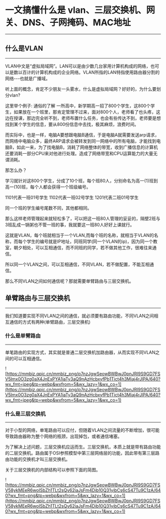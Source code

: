# 一文搞懂什么是 vlan、三层交换机、网关、DNS、子网掩码、MAC地址
***
## 什么是VLAN
***
VLAN中文是“虚拟局域网”。LAN可以是由少数几台家用计算机构成的网络，也可以是数以百计的计算机构成的企业网络。VLAN所指的LAN特指使用路由器分割的网络---也就是广播域。

听上面的概念，肯定不少朋友一头雾水，什么是虚拟局域网？好好的，为什么要划分vlan?

这里举个例子: 通俗的了解
一所高中，新学期高一招了800个学生，这800个学生，如果放在一个班里，那肯定管理不过来，面对800个人，老师看了也头疼，这边在授课，那边完全听不到，老师布置什么任务，也会有些传达不到，老师要是想找到某个学生的信息，要从800份信息中去找，极其麻烦，浪费时间。

而实际中，也是一样，电脑A要想跟电脑B通信，于是电脑A就需要发送arp请求，而网络中电脑众多，最终ARP请求会被转发到同一网络中的所有电脑，才能找到电脑B，如此一来，为了找电脑B，消耗了网络整体的带宽，收到广播信息的计算机还要消耗一部分CPU来对他进行处理。造成了网络带宽和CPU运算能力的大量无谓消耗。

那怎么办？

学习就针对这800个学生，分成了10个班，每个班80人，分别命名为高一(1)班到高一(10)班，每个人都会获得一个班级编号。

1101代表一班01号学生
1102代表一班02号学生
1201代表二班01号学生

同一个班的学生编号尾数不同，其他都相同。

那么这样老师管理起来就轻松多了，可以把这一班80人管理的妥妥的，隔壁2班与3班乱成一锅粥也不管一班的事，我就要这一班80人好好上课就行。

这就是VLAN，每个班就相当于一个VLAN,而每个班的名称，就相当于VLAN的名称，而每个学生的编号就是IP地址，同班同学(同一个VLAN的ip)，因为同一个教室，朝夕相处，可以互相通信，而不同班的同学，若不做其他工作，很难往来通信。

所以同一个VLAN之间，可以互相通信，不同VLAN，若不做配置，不能互相通信。

那么不同VLAN之间如何通信呢？那就需要单臂路由与三层交换机。

## 单臂路由与三层交换机
***
我们知道要实现不同VLAN之间的通信，就必须要有路由功能，不同VLAN之间相互通信的方式有两种(单臂路由，三层交换机)

### 什么是单臂路由
***
单笔路由的实现方式，其实就是普通二层交换机加路由器，从而实现不同VLAN之间的可以互相通信。

![https://mmbiz.qpic.cn/mmbiz_png/p7nzJgwSeowBWBwJ0pnJRI9S9GD7FSV5lmx0O3zg0aX4JnExPYA1iaTy3aQ9nAzHcbxyfPb1Tict4h3Miaj4rJlPA/640?wx_fmt=jpeg&tp=webp&wxfrom=5&wx_lazy=1&wx_co=1](https://mmbiz.qpic.cn/mmbiz_png/p7nzJgwSeowBWBwJ0pnJRI9S9GD7FSV5lmx0O3zg0aX4JnExPYA1iaTy3aQ9nAzHcbxyfPb1Tict4h3Miaj4rJlPA/640?wx_fmt=jpeg&tp=webp&wxfrom=5&wx_lazy=1&wx_co=1)

### 什么是三层交换机
***
对于小型的网络，单笔路由可以应付，但随着VLAN之间流量的不断增加，很可能导致路由器称为整个网络的瓶颈，出现掉包，或者通信堵塞。

为了解决上述问题，三层交换机应运而生。三层交换机，本质上就是带有路由功能的二层交换机。路由属于OSI参照模型中第三层网络层的功能，因此带有第三层路由功能的交换机才叫三层交换机。

关于三层交换机的内部结构可以参照下面的简图。

![https://mmbiz.qpic.cn/mmbiz_png/p7nzJgwSeowBWBwJ0pnJRI9S9GD7FSV58ykMEeR6woISbZh1TLt2sQy62iaJsFm4Dib10Q31yibCs6cS47Tu9C1zA/640?wx_fmt=png&tp=webp&wxfrom=5&wx_lazy=1&wx_co=1](https://mmbiz.qpic.cn/mmbiz_png/p7nzJgwSeowBWBwJ0pnJRI9S9GD7FSV58ykMEeR6woISbZh1TLt2sQy62iaJsFm4Dib10Q31yibCs6cS47Tu9C1zA/640?wx_fmt=png&tp=webp&wxfrom=5&wx_lazy=1&wx_co=1)

